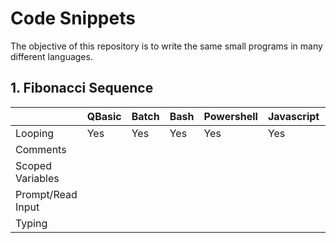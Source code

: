 # Code Snippets
The objective of this repository is to write the same small programs in many different languages.

## 1. Fibonacci Sequence
|                  | QBasic | Batch | Bash | Powershell | Javascript | Typescript | Lua | Perl | Python | Ruby | Java | Go | C# | Rust |
|------------------|--------|-------|------|------------|------------|------------|-----|------|--------|------|------|----|----|------|
| Looping          | Yes    | Yes   | Yes  | Yes        | Yes        | Yes        | Yes | Yes  | Yes    | Yes  | Yes  | Yes| Yes| Yes  |
| Comments         |        |       |      |            |            |            |     |      |        |      |      |    |    |      |
| Scoped Variables |        |       |      |            |            |            |     |      |        |      |      |    |    |      |
| Prompt/Read Input|        |       |      |            |            |            |     |      |        |      |      |    |    |      |
| Typing           |        |       |      |            |            |            |     |      |        |      |      |    |    |      |
